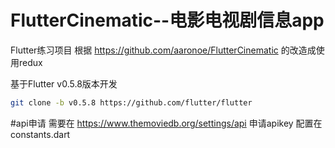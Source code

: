 # FlutterCinematic--电影电视剧信息app
Flutter练习项目
根据
https://github.com/aaronoe/FlutterCinematic
的改造成使用redux

基于Flutter v0.5.8版本开发
```bash
git clone -b v0.5.8 https://github.com/flutter/flutter
```

#api申请
需要在 https://www.themoviedb.org/settings/api 申请apikey
配置在constants.dart